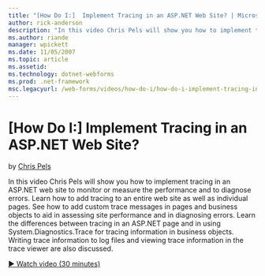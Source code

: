 ```yaml
---
title: "[How Do I:]  Implement Tracing in an ASP.NET Web Site? | Microsoft Docs"
author: rick-anderson
description: "In this video Chris Pels will show you how to implement tracing in an ASP.NET web site to monitor or measure the performance and to diagnose errors. Learn ho..."
ms.author: riande
manager: wpickett
ms.date: 11/05/2007
ms.topic: article
ms.assetid: 
ms.technology: dotnet-webforms
ms.prod: .net-framework
msc.legacyurl: /web-forms/videos/how-do-i/how-do-i-implement-tracing-in-an-aspnet-web-site
---
```

[How Do I:]  Implement Tracing in an ASP.NET Web Site?
====================
by [Chris Pels](https://twitter.com/chrispels)

In this video Chris Pels will show you how to implement tracing in an ASP.NET web site to monitor or measure the performance and to diagnose errors. Learn how to add tracing to an entire web site as well as individual pages. See how to add custom trace messages in pages and business objects to aid in assessing site performance and in diagnosing errors. Learn the differences between tracing in an ASP.NET page and in using System.Diagnostics.Trace for tracing information in business objects. Writing trace information to log files and viewing trace information in the trace viewer are also discussed.

[&#9654; Watch video (30 minutes)](https://channel9.msdn.com/Blogs/ASP-NET-Site-Videos/how-do-i-implement-tracing-in-an-aspnet-web-site)